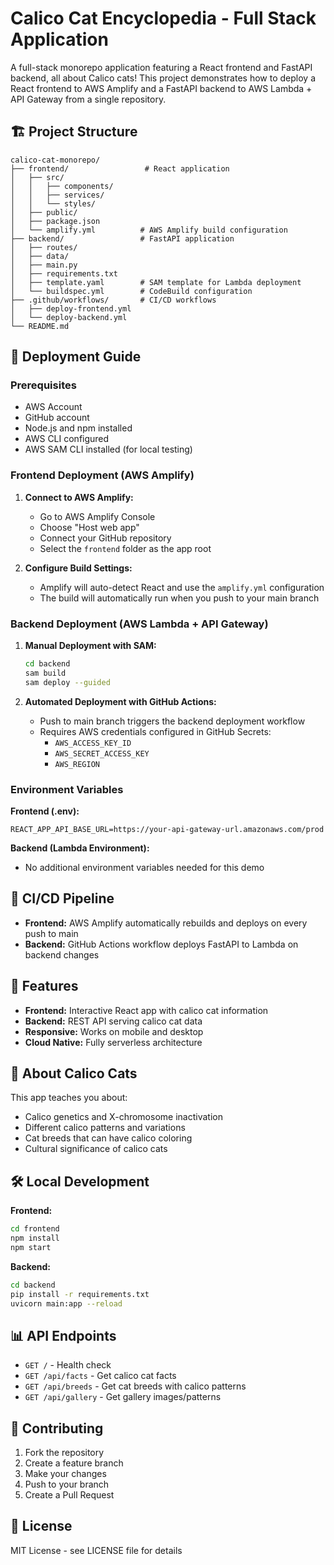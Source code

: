 # Calico Cat Encyclopedia - Full Stack Application

A full-stack monorepo application featuring a React frontend and FastAPI backend, all about Calico cats! This project demonstrates how to deploy a React frontend to AWS Amplify and a FastAPI backend to AWS Lambda + API Gateway from a single repository.

## 🏗️ Project Structure

```
calico-cat-monorepo/
├── frontend/                 # React application
│   ├── src/
│   │   ├── components/
│   │   ├── services/
│   │   └── styles/
│   ├── public/
│   ├── package.json
│   └── amplify.yml          # AWS Amplify build configuration
├── backend/                 # FastAPI application  
│   ├── routes/
│   ├── data/
│   ├── main.py
│   ├── requirements.txt
│   ├── template.yaml        # SAM template for Lambda deployment
│   └── buildspec.yml        # CodeBuild configuration
├── .github/workflows/       # CI/CD workflows
│   ├── deploy-frontend.yml
│   └── deploy-backend.yml
└── README.md
```

## 🚀 Deployment Guide

### Prerequisites
- AWS Account
- GitHub account
- Node.js and npm installed
- AWS CLI configured
- AWS SAM CLI installed (for local testing)

### Frontend Deployment (AWS Amplify)

1. **Connect to AWS Amplify:**
   - Go to AWS Amplify Console
   - Choose "Host web app"
   - Connect your GitHub repository
   - Select the `frontend` folder as the app root

2. **Configure Build Settings:**
   - Amplify will auto-detect React and use the `amplify.yml` configuration
   - The build will automatically run when you push to your main branch

### Backend Deployment (AWS Lambda + API Gateway)

1. **Manual Deployment with SAM:**
   ```bash
   cd backend
   sam build
   sam deploy --guided
   ```

2. **Automated Deployment with GitHub Actions:**
   - Push to main branch triggers the backend deployment workflow
   - Requires AWS credentials configured in GitHub Secrets:
     - `AWS_ACCESS_KEY_ID`
     - `AWS_SECRET_ACCESS_KEY`
     - `AWS_REGION`

### Environment Variables

**Frontend (.env):**
```
REACT_APP_API_BASE_URL=https://your-api-gateway-url.amazonaws.com/prod
```

**Backend (Lambda Environment):**
- No additional environment variables needed for this demo

## 🔄 CI/CD Pipeline

- **Frontend:** AWS Amplify automatically rebuilds and deploys on every push to main
- **Backend:** GitHub Actions workflow deploys FastAPI to Lambda on backend changes

## 📱 Features

- **Frontend:** Interactive React app with calico cat information
- **Backend:** REST API serving calico cat data
- **Responsive:** Works on mobile and desktop
- **Cloud Native:** Fully serverless architecture

## 🧬 About Calico Cats

This app teaches you about:
- Calico genetics and X-chromosome inactivation
- Different calico patterns and variations  
- Cat breeds that can have calico coloring
- Cultural significance of calico cats

## 🛠️ Local Development

**Frontend:**
```bash
cd frontend
npm install
npm start
```

**Backend:**
```bash
cd backend
pip install -r requirements.txt
uvicorn main:app --reload
```

## 📊 API Endpoints

- `GET /` - Health check
- `GET /api/facts` - Get calico cat facts
- `GET /api/breeds` - Get cat breeds with calico patterns
- `GET /api/gallery` - Get gallery images/patterns

## 🤝 Contributing

1. Fork the repository
2. Create a feature branch
3. Make your changes
4. Push to your branch
5. Create a Pull Request

## 📄 License

MIT License - see LICENSE file for details